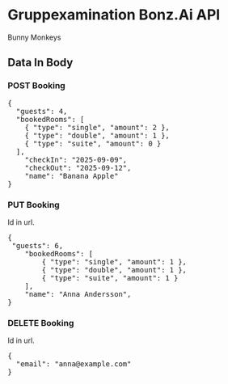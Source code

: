 # Gruppexamination Bonz.Ai API 
Bunny Monkeys

## Data In Body

### POST Booking

<pre>
{
  "guests": 4,
  "bookedRooms": [
	{ "type": "single", "amount": 2 }, 
	{ "type": "double", "amount": 1 }, 
	{ "type": "suite", "amount": 0 }
  ],
    "checkIn": "2025-09-09",
    "checkOut": "2025-09-12",
  	"name": "Banana Apple"
}
</pre>

### PUT Booking
Id in url.
<pre>
{
 "guests": 6,
	"bookedRooms": [
		{ "type": "single", "amount": 1 }, 
		{ "type": "double", "amount": 1 }, 
		{ "type": "suite", "amount": 1 }
	],
	"name": "Anna Andersson",
}
</pre>

### DELETE Booking
Id in url.
<pre>
{ 
  "email": "anna@example.com"
}
</pre>


